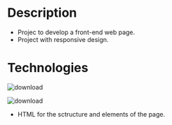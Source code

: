 # Description
- Projec to develop a front-end web page.
- Project with responsive design.

# Technologies 

![download](https://user-images.githubusercontent.com/57486874/156775897-2ab3a595-2345-4d23-8671-696ce9c35047.png)

![download](https://user-images.githubusercontent.com/57486874/156776117-166a90d0-5663-4689-84de-22ebee988ec2.jpg)



- HTML for the sctructure and elements of the page.
